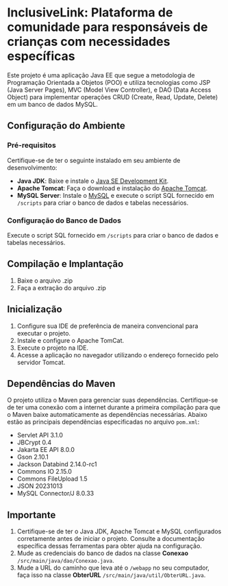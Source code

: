 # InclusiveLink: Plataforma de comunidade para responsáveis de crianças com necessidades específicas

Este projeto é uma aplicação Java EE que segue a metodologia de Programação Orientada a Objetos (POO) e utiliza tecnologias como JSP (Java Server Pages), MVC (Model View Controller), e DAO (Data Access Object) para implementar operações CRUD (Create, Read, Update, Delete) em um banco de dados MySQL.

## Configuração do Ambiente

### Pré-requisitos
Certifique-se de ter o seguinte instalado em seu ambiente de desenvolvimento:

- **Java JDK**: Baixe e instale o [Java SE Development Kit](https://www.oracle.com/br/java/technologies/downloads/).
- **Apache Tomcat**: Faça o download e instalação do [Apache Tomcat](https://tomcat.apache.org/).
- **MySQL Server**: Instale o [MySQL](https://www.mysql.com/downloads/) e execute o script SQL fornecido em `/scripts` para criar o banco de dados e tabelas necessários.

### Configuração do Banco de Dados
Execute o script SQL fornecido em `/scripts` para criar o banco de dados e tabelas necessários.

## Compilação e Implantação

1. Baixe o arquivo .zip
2. Faça a extração do arquivo .zip

## Inicialização

1. Configure sua IDE de preferência de maneira convencional para executar o projeto.
2. Instale e configure o Apache TomCat.
3. Execute o projeto na IDE.
4. Acesse a aplicação no navegador utilizando o endereço fornecido pelo servidor Tomcat.

## Dependências do Maven

O projeto utiliza o Maven para gerenciar suas dependências. Certifique-se de ter uma conexão com a internet durante a primeira compilação para que o Maven baixe automaticamente as dependências necessárias. Abaixo estão as principais dependências especificadas no arquivo `pom.xml`:

- Servlet API 3.1.0
- JBCrypt 0.4
- Jakarta EE API 8.0.0
- Gson 2.10.1
- Jackson Databind 2.14.0-rc1
- Commons IO 2.15.0
- Commons FileUpload 1.5
- JSON 20231013
- MySQL Connector/J 8.0.33

## Importante
1. Certifique-se de ter o Java JDK, Apache Tomcat e MySQL configurados corretamente antes de iniciar o projeto. Consulte a documentação específica dessas ferramentas para obter ajuda na configuração.
2. Mude as credenciais do banco de dados na classe **Conexao** `/src/main/java/dao/Conexao.java`.
3. Mude a URL do caminho que leva até o `/webapp` no seu computador, faça isso na classe **ObterURL** `/src/main/java/util/ObterURL.java`.
